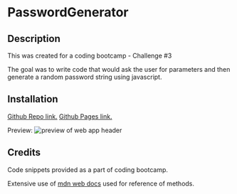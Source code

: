 # PasswordGenerator

## Description

This was created for a coding bootcamp - Challenge #3

The goal was to write code that would ask the user for parameters and then generate a random password string using javascript.

## Installation

[Github Repo link.](https://github.com/flying-tadpole/PasswordGenerator)
[Github Pages link.](https://flying-tadpole.github.io/PasswordGenerator/)

Preview:
![preview of web app header](./assets/Screenshot%202023-07-31%20120203.png)

## Credits

Code snippets provided as a part of coding bootcamp.

Extensive use of [mdn web docs](https://developer.mozilla.org/en-US/) used for reference of methods. 
